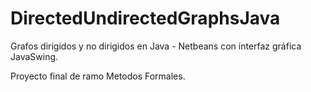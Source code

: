 # DirectedUndirectedGraphsJava
Grafos dirigidos y no dirigidos en Java - Netbeans con interfaz gráfica JavaSwing.

Proyecto final de ramo Metodos Formales.

